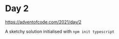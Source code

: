 # Day 2

https://adventofcode.com/2021/day/2


A sketchy solution initialised with `npm init typescript`
